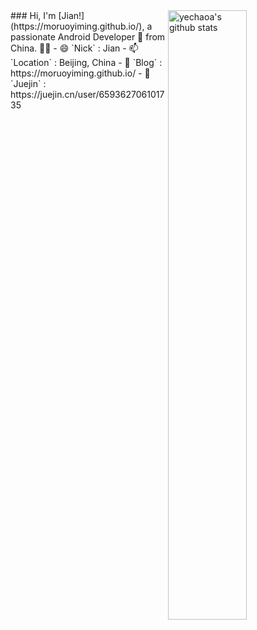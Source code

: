 
<img align="right" alt="yechaoa's github stats" width="50%" src="https://github-readme-stats.vercel.app/api?username=moruoyiming&show_icons=true">
### Hi, I'm [Jian!](https://moruoyiming.github.io/), a passionate Android Developer 🚀 from China. 🌸🌸
- 😄 `Nick` : Jian
- 📫 `Location` : Beijing, China
- 🚀 `Blog` : https://moruoyiming.github.io/
- 🎯 `Juejin` : https://juejin.cn/user/659362706101735
